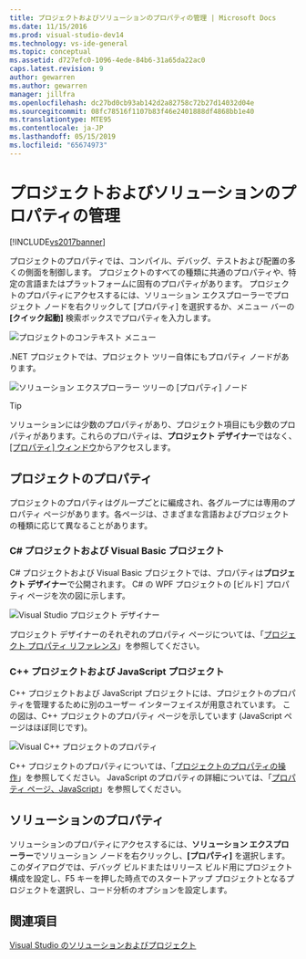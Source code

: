 ```yaml
---
title: プロジェクトおよびソリューションのプロパティの管理 | Microsoft Docs
ms.date: 11/15/2016
ms.prod: visual-studio-dev14
ms.technology: vs-ide-general
ms.topic: conceptual
ms.assetid: d727efc0-1096-4ede-84b6-31a65da22ac0
caps.latest.revision: 9
author: gewarren
ms.author: gewarren
manager: jillfra
ms.openlocfilehash: dc27bd0cb93ab142d2a82758c72b27d14032d04e
ms.sourcegitcommit: 08fc78516f1107b83f46e2401888df4868bb1e40
ms.translationtype: MTE95
ms.contentlocale: ja-JP
ms.lasthandoff: 05/15/2019
ms.locfileid: "65674973"
---
```

# <a name="managing-project-and-solution-properties"></a>プロジェクトおよびソリューションのプロパティの管理
[!INCLUDE[vs2017banner](../includes/vs2017banner.md)]

プロジェクトのプロパティでは、コンパイル、デバッグ、テストおよび配置の多くの側面を制御します。 プロジェクトのすべての種類に共通のプロパティや、特定の言語またはプラットフォームに固有のプロパティがあります。 プロジェクトのプロパティにアクセスするには、ソリューション エクスプローラーでプロジェクト ノードを右クリックして [プロパティ] を選択するか、メニュー バーの **[クイック起動]** 検索ボックスでプロパティを入力します。  
  
 ![プロジェクトのコンテキスト メニュー](../ide/media/vs2015-proj-prop-menu.gif "vs2015_proj_prop_menu")  
  
 .NET プロジェクトでは、プロジェクト ツリー自体にもプロパティ ノードがあります。  
  
 ![ソリューション エクスプローラー ツリーの [プロパティ] ノード](../ide/media/vs2015-props-se.png "VS2015_Props_SE")  
  
> [!TIP]
> ソリューションには少数のプロパティがあり、プロジェクト項目にも少数のプロパティがあります。これらのプロパティは、**プロジェクト デザイナー**ではなく、[[プロパティ] ウィンドウ](../ide/reference/properties-window.md)からアクセスします。  
  
## <a name="project-properties"></a>プロジェクトのプロパティ  
 プロジェクトのプロパティはグループごとに編成され、各グループには専用のプロパティ ページがあります。各ページは、さまざまな言語およびプロジェクトの種類に応じて異なることがあります。  
  
### <a name="c-and-visual-basic-projects"></a>C# プロジェクトおよび Visual Basic プロジェクト  
 C# プロジェクトおよび Visual Basic プロジェクトでは、プロパティは**プロジェクト デザイナー**で公開されます。 C# の WPF プロジェクトの [ビルド] プロパティ ページを次の図に示します。  
  
 ![Visual Studio プロジェクト デザイナー](../ide/media/vs2015-proppage-build.png "VS2015_PropPage_Build")  
  
 プロジェクト デザイナーのそれぞれのプロパティ ページについては、「[プロジェクト プロパティ リファレンス](../ide/reference/project-properties-reference.md)」を参照してください。  
  
### <a name="c-and-javascript-projects"></a>C++ プロジェクトおよび JavaScript プロジェクト  
 C++ プロジェクトおよび JavaScript プロジェクトには、プロジェクトのプロパティを管理するために別のユーザー インターフェイスが用意されています。 この図は、C++ プロジェクトのプロパティ ページを示しています (JavaScript ページはほぼ同じです)。  
  
 ![Visual C&#43;&#43; プロジェクトのプロパティ](../ide/media/vs2015-projprops-cpp.png "VS2015_ProjProps_cpp")  
  
 C++ プロジェクトのプロパティについては、「[プロジェクトのプロパティの操作](https://msdn.microsoft.com/library/9b0d6f8b-7d4e-4e61-aa75-7d14944816cd)」を参照してください。 JavaScript のプロパティの詳細については、「[プロパティ ページ、JavaScript](../ide/reference/property-pages-javascript.md)」を参照してください。  
  
## <a name="solution-properties"></a>ソリューションのプロパティ  
 ソリューションのプロパティにアクセスするには、**ソリューション エクスプローラー**でソリューション ノードを右クリックし、**[プロパティ]** を選択します。 このダイアログでは、デバッグ ビルドまたはリリース ビルド用にプロジェクト構成を設定し、F5 キーを押した時点でのスタートアップ プロジェクトとなるプロジェクトを選択し、コード分析のオプションを設定します。  
  
## <a name="see-also"></a>関連項目  
 [Visual Studio のソリューションおよびプロジェクト](../ide/solutions-and-projects-in-visual-studio.md)
